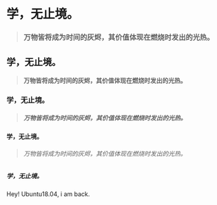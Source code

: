 # 学，无止境。

> ### 万物皆将成为时间的灰烬，其价值体现在燃烧时发出的光热。

## 学，无止境。

> #### 万物皆将成为时间的灰烬，其价值体现在燃烧时发出的光热。

### 学，无止境。

> ##### 万物皆将成为时间的灰烬，其价值体现在燃烧时发出的光热。

#### 学，无止境。

> ###### 万物皆将成为时间的灰烬，其价值体现在燃烧时发出的光热。

##### 学，无止境。



Hey! Ubuntu18.04, i am back.